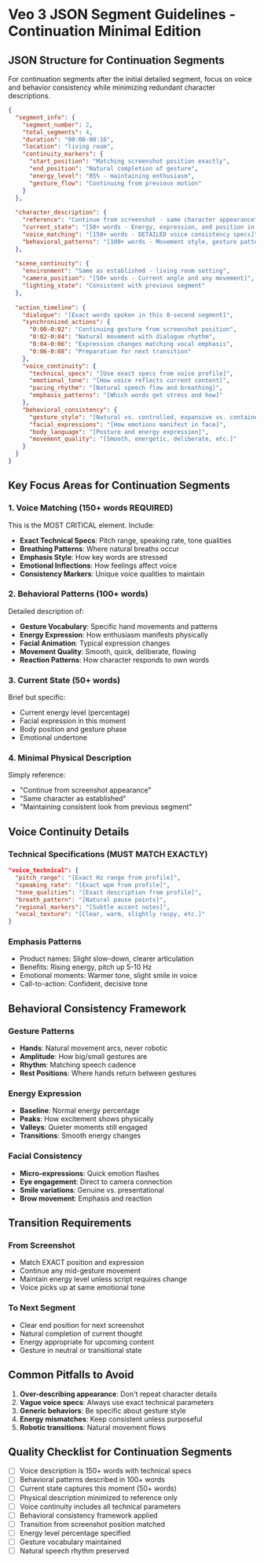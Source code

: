# Veo 3 JSON Segment Guidelines - Continuation Minimal Edition

## JSON Structure for Continuation Segments

For continuation segments after the initial detailed segment, focus on voice and behavior consistency while minimizing redundant character descriptions.

```json
{
  "segment_info": {
    "segment_number": 2,
    "total_segments": 4,
    "duration": "00:08-00:16",
    "location": "living room",
    "continuity_markers": {
      "start_position": "Matching screenshot position exactly",
      "end_position": "Natural completion of gesture",
      "energy_level": "85% - maintaining enthusiasm",
      "gesture_flow": "Continuing from previous motion"
    }
  },
  
  "character_description": {
    "reference": "Continue from screenshot - same character appearance",
    "current_state": "[50+ words - Energy, expression, and position in this moment]",
    "voice_matching": "[150+ words - DETAILED voice consistency specs]",
    "behavioral_patterns": "[100+ words - Movement style, gesture patterns, energy expression]"
  },
  
  "scene_continuity": {
    "environment": "Same as established - living room setting",
    "camera_position": "[50+ words - Current angle and any movement]",
    "lighting_state": "Consistent with previous segment"
  },
  
  "action_timeline": {
    "dialogue": "[Exact words spoken in this 8-second segment]",
    "synchronized_actions": {
      "0:00-0:02": "Continuing gesture from screenshot position",
      "0:02-0:04": "Natural movement with dialogue rhythm",
      "0:04-0:06": "Expression changes matching vocal emphasis",
      "0:06-0:08": "Preparation for next transition"
    },
    "voice_continuity": {
      "technical_specs": "[Use exact specs from voice profile]",
      "emotional_tone": "[How voice reflects current content]",
      "pacing_rhythm": "[Natural speech flow and breathing]",
      "emphasis_patterns": "[Which words get stress and how]"
    },
    "behavioral_consistency": {
      "gesture_style": "[Natural vs. controlled, expansive vs. contained]",
      "facial_expressions": "[How emotions manifest in face]",
      "body_language": "[Posture and energy expression]",
      "movement_quality": "[Smooth, energetic, deliberate, etc.]"
    }
  }
}
```

## Key Focus Areas for Continuation Segments

### 1. Voice Matching (150+ words REQUIRED)
This is the MOST CRITICAL element. Include:
- **Exact Technical Specs**: Pitch range, speaking rate, tone qualities
- **Breathing Patterns**: Where natural breaths occur
- **Emphasis Style**: How key words are stressed
- **Emotional Inflections**: How feelings affect voice
- **Consistency Markers**: Unique voice qualities to maintain

### 2. Behavioral Patterns (100+ words)
Detailed description of:
- **Gesture Vocabulary**: Specific hand movements and patterns
- **Energy Expression**: How enthusiasm manifests physically
- **Facial Animation**: Typical expression changes
- **Movement Quality**: Smooth, quick, deliberate, flowing
- **Reaction Patterns**: How character responds to own words

### 3. Current State (50+ words)
Brief but specific:
- Current energy level (percentage)
- Facial expression in this moment
- Body position and gesture phase
- Emotional undertone

### 4. Minimal Physical Description
Simply reference:
- "Continue from screenshot appearance"
- "Same character as established"
- "Maintaining consistent look from previous segment"

## Voice Continuity Details

### Technical Specifications (MUST MATCH EXACTLY)
```json
"voice_technical": {
  "pitch_range": "[Exact Hz range from profile]",
  "speaking_rate": "[Exact wpm from profile]",
  "tone_qualities": "[Exact description from profile]",
  "breath_pattern": "[Natural pause points]",
  "regional_markers": "[Subtle accent notes]",
  "vocal_texture": "[Clear, warm, slightly raspy, etc.]"
}
```

### Emphasis Patterns
- Product names: Slight slow-down, clearer articulation
- Benefits: Rising energy, pitch up 5-10 Hz
- Emotional moments: Warmer tone, slight smile in voice
- Call-to-action: Confident, decisive tone

## Behavioral Consistency Framework

### Gesture Patterns
- **Hands**: Natural movement arcs, never robotic
- **Amplitude**: How big/small gestures are
- **Rhythm**: Matching speech cadence
- **Rest Positions**: Where hands return between gestures

### Energy Expression
- **Baseline**: Normal energy percentage
- **Peaks**: How excitement shows physically
- **Valleys**: Quieter moments still engaged
- **Transitions**: Smooth energy changes

### Facial Consistency
- **Micro-expressions**: Quick emotion flashes
- **Eye engagement**: Direct to camera connection
- **Smile variations**: Genuine vs. presentational
- **Brow movement**: Emphasis and reaction

## Transition Requirements

### From Screenshot
- Match EXACT position and expression
- Continue any mid-gesture movement
- Maintain energy level unless script requires change
- Voice picks up at same emotional tone

### To Next Segment
- Clear end position for next screenshot
- Natural completion of current thought
- Energy appropriate for upcoming content
- Gesture in neutral or transitional state

## Common Pitfalls to Avoid

1. **Over-describing appearance**: Don't repeat character details
2. **Vague voice specs**: Always use exact technical parameters
3. **Generic behaviors**: Be specific about gesture style
4. **Energy mismatches**: Keep consistent unless purposeful
5. **Robotic transitions**: Natural movement flows

## Quality Checklist for Continuation Segments

- [ ] Voice description is 150+ words with technical specs
- [ ] Behavioral patterns described in 100+ words
- [ ] Current state captures this moment (50+ words)
- [ ] Physical description minimized to reference only
- [ ] Voice continuity includes all technical parameters
- [ ] Behavioral consistency framework applied
- [ ] Transition from screenshot position matched
- [ ] Energy level percentage specified
- [ ] Gesture vocabulary maintained
- [ ] Natural speech rhythm preserved